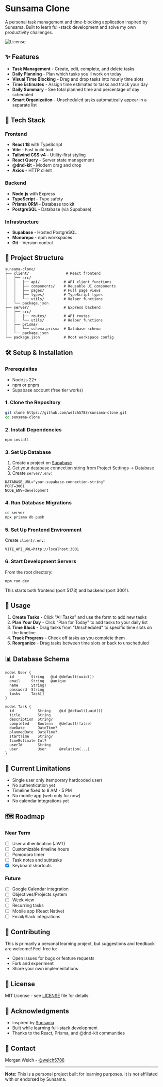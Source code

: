 # Sunsama Clone

A personal task management and time-blocking application inspired by Sunsama. Built to learn full-stack development and solve my own productivity challenges.

![License](https://img.shields.io/badge/license-MIT-blue.svg)

## ✨ Features

- **Task Management** - Create, edit, complete, and delete tasks
- **Daily Planning** - Plan which tasks you'll work on today
- **Visual Time Blocking** - Drag and drop tasks into hourly time slots
- **Time Estimates** - Assign time estimates to tasks and track your day
- **Daily Summary** - See total planned time and percentage of day scheduled
- **Smart Organization** - Unscheduled tasks automatically appear in a separate list

## 🚀 Tech Stack

### Frontend
- **React 18** with TypeScript
- **Vite** - Fast build tool
- **Tailwind CSS v4** - Utility-first styling
- **React Query** - Server state management
- **@dnd-kit** - Modern drag and drop
- **Axios** - HTTP client

### Backend
- **Node.js** with Express
- **TypeScript** - Type safety
- **Prisma ORM** - Database toolkit
- **PostgreSQL** - Database (via Supabase)

### Infrastructure
- **Supabase** - Hosted PostgreSQL
- **Monorepo** - npm workspaces
- **Git** - Version control

## 📁 Project Structure
```
sunsama-clone/
├── client/                 # React frontend
│   ├── src/
│   │   ├── api/           # API client functions
│   │   ├── components/    # Reusable UI components
│   │   ├── pages/         # Full page views
│   │   ├── types/         # TypeScript types
│   │   └── utils/         # Helper functions
│   └── package.json
├── server/                # Express backend
│   ├── src/
│   │   ├── routes/        # API routes
│   │   └── utils/         # Helper functions
│   ├── prisma/
│   │   └── schema.prisma  # Database schema
│   └── package.json
└── package.json           # Root workspace config
```

## 🛠️ Setup & Installation

### Prerequisites
- Node.js 22+ 
- npm or pnpm
- Supabase account (free tier works)

### 1. Clone the Repository
```bash
git clone https://github.com/welch5788/sunsama-clone.git
cd sunsama-clone
```

### 2. Install Dependencies
```bash
npm install
```

### 3. Set Up Database
1. Create a project on [Supabase](https://supabase.com)
2. Get your database connection string from Project Settings → Database
3. Create `server/.env`:
```env
DATABASE_URL="your-supabase-connection-string"
PORT=3001
NODE_ENV=development
```

### 4. Run Database Migrations
```bash
cd server
npx prisma db push
```

### 5. Set Up Frontend Environment
Create `client/.env`:
```env
VITE_API_URL=http://localhost:3001
```

### 6. Start Development Servers
From the root directory:
```bash
npm run dev
```

This starts both frontend (port 5173) and backend (port 3001).

## 🎯 Usage

1. **Create Tasks** - Click "All Tasks" and use the form to add new tasks
2. **Plan Your Day** - Click "Plan for Today" to add tasks to your daily list
3. **Time Block** - Drag tasks from "Unscheduled" to specific time slots on the timeline
4. **Track Progress** - Check off tasks as you complete them
5. **Reorganize** - Drag tasks between time slots or back to unscheduled

## 📊 Database Schema
```prisma
model User {
  id        String   @id @default(uuid())
  email     String   @unique
  name      String?
  password  String
  tasks     Task[]
}

model Task {
  id           String    @id @default(uuid())
  title        String
  description  String?
  completed    Boolean   @default(false)
  dueDate      DateTime?
  plannedDate  DateTime?
  startTime    String?
  timeEstimate Int?
  userId       String
  user         User      @relation(...)
}
```

## 🚧 Current Limitations

- Single user only (temporary hardcoded user)
- No authentication yet
- Timeline fixed to 8 AM - 5 PM
- No mobile app (web only for now)
- No calendar integrations yet

## 🗺️ Roadmap

### Near Term
- [ ] User authentication (JWT)
- [ ] Customizable timeline hours
- [ ] Pomodoro timer
- [ ] Task notes and subtasks
- [x] Keyboard shortcuts

### Future
- [ ] Google Calendar integration
- [ ] Objectives/Projects system
- [ ] Week view
- [ ] Recurring tasks
- [ ] Mobile app (React Native)
- [ ] Email/Slack integrations

## 🤝 Contributing

This is primarily a personal learning project, but suggestions and feedback are welcome! Feel free to:
- Open issues for bugs or feature requests
- Fork and experiment
- Share your own implementations

## 📝 License

MIT License - see [LICENSE](LICENSE) file for details.

## 🙏 Acknowledgments

- Inspired by [Sunsama](https://sunsama.com)
- Built while learning full-stack development
- Thanks to the React, Prisma, and @dnd-kit communities

## 📧 Contact

Morgan Welch - [@welch5788](https://github.com/welch5788)

---

**Note:** This is a personal project built for learning purposes. It is not affiliated with or endorsed by Sunsama.
